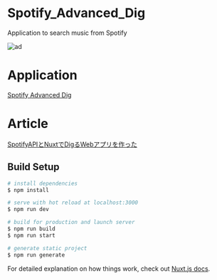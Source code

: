 # Spotify_Advanced_Dig

Application to search music from Spotify

![ad](https://user-images.githubusercontent.com/62199197/118910373-4d9b7f00-b95f-11eb-8c58-f5664e50da55.png)

# Application

[Spotify Advanced Dig](https://spotify-dig.herokuapp.com/app)

# Article

[SpotifyAPIとNuxtでDigるWebアプリを作った](https://qiita.com/ToYeah0102/items/72f8fc8be5a9e8a2fb99)

## Build Setup

```bash
# install dependencies
$ npm install

# serve with hot reload at localhost:3000
$ npm run dev

# build for production and launch server
$ npm run build
$ npm run start

# generate static project
$ npm run generate
```

For detailed explanation on how things work, check out [Nuxt.js docs](https://nuxtjs.org).
